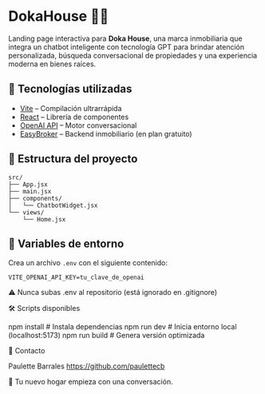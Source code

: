 # DokaHouse 🏡🤖

Landing page interactiva para **Doka House**, una marca inmobiliaria que integra un chatbot inteligente con tecnología GPT para brindar atención personalizada, búsqueda conversacional de propiedades y una experiencia moderna en bienes raíces.

## 🚀 Tecnologías utilizadas

- [Vite](https://vitejs.dev/) – Compilación ultrarrápida
- [React](https://react.dev/) – Librería de componentes
- [OpenAI API](https://platform.openai.com/docs/api-reference/chat) – Motor conversacional
- [EasyBroker](https://www.easybroker.com/) – Backend inmobiliario (en plan gratuito)

## 🧩 Estructura del proyecto

```
src/
├── App.jsx
├── main.jsx
├── components/
│   └── ChatbotWidget.jsx
└── views/
    └── Home.jsx
```

## 🔐 Variables de entorno

Crea un archivo `.env` con el siguiente contenido:

```
VITE_OPENAI_API_KEY=tu_clave_de_openai
```

⚠️ Nunca subas .env al repositorio (está ignorado en .gitignore)


🛠️ Scripts disponibles

npm install      # Instala dependencias
npm run dev      # Inicia entorno local (localhost:5173)
npm run build    # Genera versión optimizada

📩 Contacto

Paulette Barrales
https://github.com/paulettecb

🧠 Tu nuevo hogar empieza con una conversación.